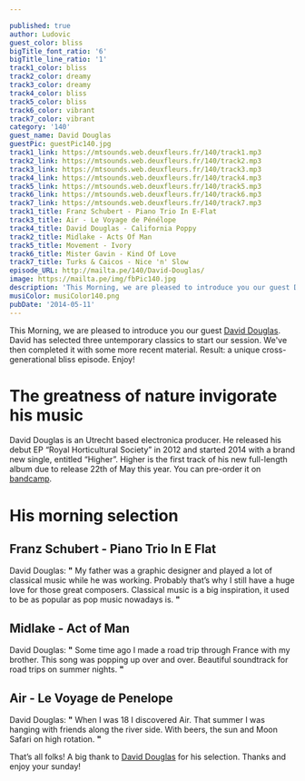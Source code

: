 ```yaml
---

published: true
author: Ludovic
guest_color: bliss
bigTitle_font_ratio: '6'
bigTitle_line_ratio: '1'
track1_color: bliss
track2_color: dreamy
track3_color: dreamy
track4_color: bliss
track5_color: bliss
track6_color: vibrant
track7_color: vibrant
category: '140'
guest_name: David Douglas
guestPic: guestPic140.jpg
track1_link: https://mtsounds.web.deuxfleurs.fr/140/track1.mp3
track2_link: https://mtsounds.web.deuxfleurs.fr/140/track2.mp3
track3_link: https://mtsounds.web.deuxfleurs.fr/140/track3.mp3
track4_link: https://mtsounds.web.deuxfleurs.fr/140/track4.mp3
track5_link: https://mtsounds.web.deuxfleurs.fr/140/track5.mp3
track6_link: https://mtsounds.web.deuxfleurs.fr/140/track6.mp3
track7_link: https://mtsounds.web.deuxfleurs.fr/140/track7.mp3
track1_title: Franz Schubert - Piano Trio In E-Flat
track3_title: Air - Le Voyage de Pénélope
track4_title: David Douglas - California Poppy
track2_title: Midlake - Acts Of Man
track5_title: Movement - Ivory
track6_title: Mister Gavin - Kind Of Love
track7_title: Turks & Caicos - Nice 'n' Slow
episode_URL: http://mailta.pe/140/David-Douglas/
image: https://mailta.pe/img/fbPic140.jpg
description: 'This Morning, we are pleased to introduce you our guest David Douglas. David has selected three untemporary classics to start our session. We’ve then completed it with some more recent material. Result: a unique cross-generational bliss episode. Enjoy!'
musiColor: musiColor140.png
pubDate: '2014-05-11'
---
```



This Morning, we are pleased to introduce you our guest [David Douglas](https://www.facebook.com/musicdaviddouglas "David Douglas' Facebook"). David has selected three untemporary classics to start our session. We've then completed it with some more recent material. Result: a unique cross-generational bliss episode. Enjoy!

# The greatness of nature invigorate his music

David Douglas is an Utrecht based electronica producer. He released his debut EP “Royal Horticultural Society” in 2012 and started 2014 with a brand new single, entitled “Higher”. Higher is the first track of his new full-length album due to release 22th of May this year. You can pre-order it on [bandcamp](http://atomnation.bandcamp.com/album/moon-observations "Pre-order now!").

# His morning selection

## Franz Schubert - Piano Trio In E Flat
David Douglas: **"** My father was a graphic designer and played a lot of classical music while he was working. Probably that’s why I still have a huge love for those great composers. Classical music is a big inspiration, it used to be as popular as pop music nowadays is. **"** 

## Midlake - Act of Man
David Douglas: **"** Some time ago I made a road trip through France with my brother. This song was popping up over and over. Beautiful soundtrack for road trips on summer nights. **"** 

## Air - Le Voyage de Penelope
David Douglas: **"** When I was 18 I discovered Air. That summer I was hanging with friends along the river side. With beers, the sun and Moon Safari on high rotation. **"** 


That’s all folks! A big thank to [David Douglas](https://www.facebook.com/musicdaviddouglas "David Douglas' Facebook") for his selection. Thanks and enjoy your sunday!
